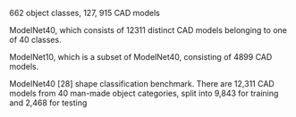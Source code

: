 662 object classes, 127, 915 CAD models

ModelNet40, which consists of 12311 distinct CAD models belonging to one of 40 classes.


ModelNet10, which is a subset of ModelNet40, consisting of 4899 CAD models. 


ModelNet40 [28] shape
classification benchmark. There are 12,311 CAD models
from 40 man-made object categories, split into 9,843 for training and 2,468 for testing

